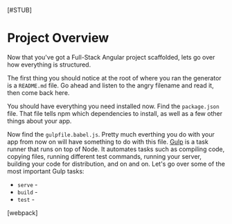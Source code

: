 [#STUB]

# Project Overview

Now that you've got a Full-Stack Angular project scaffolded, lets go over how everything is structured.

The first thing you should notice at the root of where you ran the generator is a `README.md` file.
Go ahead and listen to the angry filename and read it, then come back here.

You should have everything you need installed now. Find the `package.json` file.
That file tells npm which dependencies to install, as well as a few other things about your app.

Now find the `gulpfile.babel.js`. Pretty much everthing you do with your app from now on will have something to do with this file.
[Gulp](http://gulpjs.com/) is a task runner that runs on top of Node. It automates tasks such as compiling code, copying files,
running different test commands, running your server, building your code for distribution, and on and on.
Let's go over some of the most important Gulp tasks:

* `serve` - 
* `build` - 
* `test` - 

[webpack]

